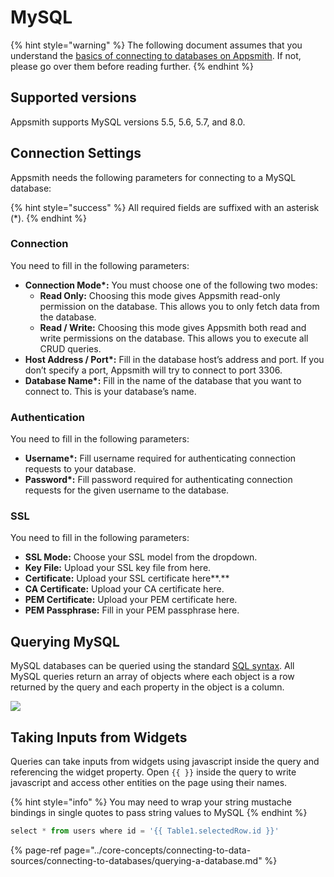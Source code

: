 # MySQL

{% hint style="warning" %}
The following document assumes that you understand the [basics of connecting to databases on Appsmith](../core-concepts/connecting-to-data-sources/connecting-to-databases/). If not, please go over them before reading further.
{% endhint %}

## **Supported versions**

Appsmith supports MySQL versions 5.5, 5.6, 5.7, and 8.0.

## Connection Settings

Appsmith needs the following parameters for connecting to a MySQL database:

{% hint style="success" %}
All required fields are suffixed with an asterisk \(\*\).
{% endhint %}

### **Connection**

You need to fill in the following parameters:

* **Connection Mode\*:** You must choose one of the following two modes:
  * **Read Only:** Choosing this mode gives Appsmith read-only permission on the database. This allows you to only fetch data from the database. 
  * **Read / Write:** Choosing this mode gives Appsmith both read and write permissions on the database. This allows you to execute all CRUD queries.
* **Host Address / Port\*:** Fill in the database host’s address and port. If you don’t specify a port, Appsmith will try to connect to port 3306.
* **Database Name\*:** Fill in the name of the database that you want to connect to. This is your database’s name.

### **Authentication**

You need to fill in the following parameters:

* **Username\*:** Fill username required for authenticating connection requests to your database.
* **Password\*:** Fill password required for authenticating connection requests for the given username to the database. 

### **SSL**

You need to fill in the following parameters:

* **SSL Mode:** Choose your SSL model from the dropdown. 
* **Key File:** Upload your SSL key file from here.
* **Certificate:** Upload your SSL certificate here**.**
* **CA Certificate:** Upload your CA certificate here.
* **PEM Certificate:** Upload your PEM certificate here.
* **PEM Passphrase:** Fill in your PEM passphrase here.

## Querying MySQL

MySQL databases can be queried using the standard [SQL syntax](https://dev.mysql.com/doc/refman/8.0/en/). All MySQL queries return an array of objects where each object is a row returned by the query and each property in the object is a column.

![](../.gitbook/assets/postgres.gif)

## Taking Inputs from Widgets

Queries can take inputs from widgets using javascript inside the query and referencing the widget property. Open `{{ }}` inside the query to write javascript and access other entities on the page using their names.

{% hint style="info" %}
You may need to wrap your string mustache bindings in single quotes to pass string values to MySQL
{% endhint %}

```javascript
select * from users where id = '{{ Table1.selectedRow.id }}'
```



{% page-ref page="../core-concepts/connecting-to-data-sources/connecting-to-databases/querying-a-database.md" %}

